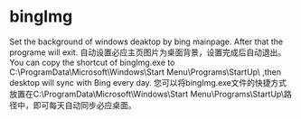 # bingImg
Set the background of windows deaktop by bing mainpage. After that the programe will exit.
自动设置必应主页图片为桌面背景，设置完成后自动退出。
You can copy the shortcut of bingImg.exe to C:\ProgramData\Microsoft\Windows\Start Menu\Programs\StartUp\ ,then desktop will sync with Bing every day.
您可以将bingImg.exe文件的快捷方式放置在C:\ProgramData\Microsoft\Windows\Start Menu\Programs\StartUp\路径中，即可每天自动同步必应桌面。
